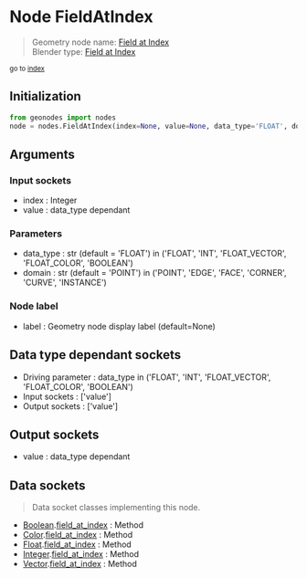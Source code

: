 
# Node FieldAtIndex

> Geometry node name: [Field at Index](https://docs.blender.org/manual/en/latest/modeling/geometry_nodes/utilities/field_at_index.html)<br>
  Blender type: [Field at Index](https://docs.blender.org/api/current/bpy.types.GeometryNodeFieldAtIndex.html)
  
<sub>go to [index](/docs/index.md)</sub>

## Initialization

```python
from geonodes import nodes
node = nodes.FieldAtIndex(index=None, value=None, data_type='FLOAT', domain='POINT', label=None)
```



## Arguments


### Input sockets

- index : Integer
- value : data_type dependant

### Parameters

- data_type : str (default = 'FLOAT') in ('FLOAT', 'INT', 'FLOAT_VECTOR', 'FLOAT_COLOR', 'BOOLEAN')
- domain : str (default = 'POINT') in ('POINT', 'EDGE', 'FACE', 'CORNER', 'CURVE', 'INSTANCE')

### Node label

- label : Geometry node display label (default=None)

## Data type dependant sockets

- Driving parameter : data_type in ('FLOAT', 'INT', 'FLOAT_VECTOR', 'FLOAT_COLOR', 'BOOLEAN')
- Input sockets  : ['value']
- Output sockets : ['value']   
  
  

## Output sockets

- value : data_type dependant

## Data sockets

> Data socket classes implementing this node.
  
  
- [Boolean](/docs/sockets/Boolean.md).[field_at_index](/docs/sockets/Boolean.md#field_at_index) : Method
- [Color](/docs/sockets/Color.md).[field_at_index](/docs/sockets/Color.md#field_at_index) : Method
- [Float](/docs/sockets/Float.md).[field_at_index](/docs/sockets/Float.md#field_at_index) : Method
- [Integer](/docs/sockets/Integer.md).[field_at_index](/docs/sockets/Integer.md#field_at_index) : Method
- [Vector](/docs/sockets/Vector.md).[field_at_index](/docs/sockets/Vector.md#field_at_index) : Method
  
